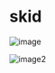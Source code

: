 # skid
![image](https://github.com/RestartFU/cracked-crypto/assets/45609733/d72eea31-61e9-4952-9aa8-a7b17907efc4)

![image2](https://github.com/RestartFU/cracked-crypto/assets/45609733/711524ea-0d10-4ebe-a2ce-8094c720fb08)
